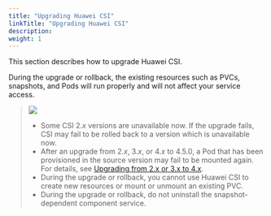 ```yaml
---
title: "Upgrading Huawei CSI"
linkTitle: "Upgrading Huawei CSI"
description: 
weight: 1
---
```


This section describes how to upgrade Huawei CSI.

During the upgrade or rollback, the existing resources such as PVCs, snapshots, and Pods will run properly and will not affect your service access.

>![](/css-docs/public_sys-resources/en-us/icon-notice.gif)  
>-   Some CSI 2._x_  versions are unavailable now. If the upgrade fails, CSI may fail to be rolled back to a version which is unavailable now.
>-   After an upgrade from 2._x_, 3._x_, or 4._x_  to  4.5.0, a Pod that has been provisioned in the source version may fail to be mounted again. For details, see  [Upgrading from 2.x or 3.x to 4.x](/docs/installation-and-deployment/upgrading-or-rolling-back-huawei-csi/upgrading-or-rolling-back-huawei-csi-using-helm/upgrading-huawei-csi/upgrading-from-2-x-or-3-x-to-4-x).
>-   During the upgrade or rollback, you cannot use Huawei CSI to create new resources or mount or unmount an existing PVC.
>-   During the upgrade or rollback, do not uninstall the snapshot-dependent component service.




